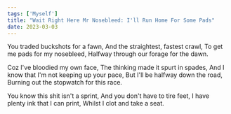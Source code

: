 ```yaml
---  
tags: ['Myself']
title: "Wait Right Here Mr Nosebleed: I'll Run Home For Some Pads"
date: 2023-03-03
---
```


You traded buckshots for a fawn,
And the straightest, fastest crawl,
To get me pads for my nosebleed,
Halfway through our forage for the dawn.

Coz I've bloodied my own face,
The thinking made it spurt in spades,
And I know that I'm not keeping up your pace,
But I'll be halfway down the road,
Burning out the stopwatch for this race.

You know this shit isn't a sprint,
And you don't have to tire feet,
I have plenty ink that I can print,
Whilst I clot and take a seat.
